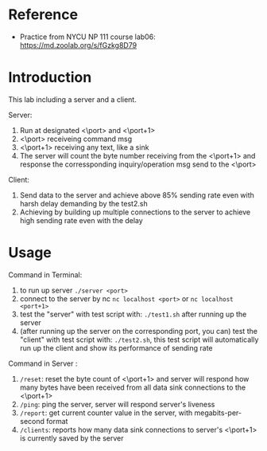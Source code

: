 # Reference
* Practice from NYCU NP 111 course lab06: https://md.zoolab.org/s/fGzkg8D79

# Introduction
This lab including a server and a client.

Server:
1. Run at designated <\port> and <\port+1>
2. <\port> receiveing command msg
3. <\port+1> receiving any text, like a sink
4. The server will count the byte number receiving from the <\port+1> and response the corressponding inquiry/operation msg send to the <\port>

Client:
1. Send data to the server and achieve above 85% sending rate even with harsh delay demanding by the test2.sh
2. Achieving by building up multiple connections to the server to achieve high sending rate even with the delay

# Usage
Command in Terminal:
1. to run up server ```./server <port>```
2. connect to the server by nc ```nc localhost <port>``` or ```nc localhost <port+1>```
3. test the "server" with test script with: ```./test1.sh``` after running up the server
4. (after running up the server on the corresponding port, you can) test the "client" with test script with: ```./test2.sh```, this test script will automatically run up the client and show its performance of sending rate


Command in Server <port>:
1. ```/reset```: reset the byte count of <\port+1> and server will respond how many bytes have been received from all data sink connections to the <\port+1>
2. ```/ping```: ping the server, server will respond server's liveness
3. ```/report```: get current counter value in the server, with megabits-per-second format
4. ```/clients```: reports how many data sink connections to server's <\port+1> is currently saved by the server
